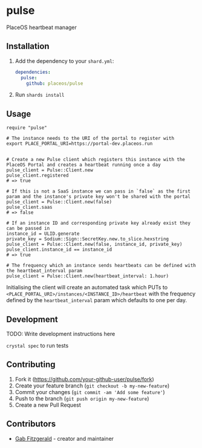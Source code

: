 # pulse

PlaceOS heartbeat manager

## Installation

1. Add the dependency to your `shard.yml`:

   ```yaml
   dependencies:
     pulse:
       github: placeos/pulse
   ```

2. Run `shards install`

## Usage

```crystal
require "pulse"
```

```crystal
# The instance needs to the URI of the portal to register with
export PLACE_PORTAL_URI=https://portal-dev.placeos.run
```

```crystal

# Create a new Pulse client which registers this instance with the PlaceOS Portal and creates a heartbeat running once a day
pulse_client = Pulse::Client.new
pulse_client.registered
# => true

# If this is not a SaaS instance we can pass in `false` as the first param and the instance's private key won't be shared with the portal
pulse_client = Pulse::Client.new(false)
pulse_client.saas
# => false

# If an instance ID and corresponding private key already exist they can be passed in
instance_id = ULID.generate
private_key = Sodium::Sign::SecretKey.new.to_slice.hexstring
pulse_client = Pulse::Client.new(false, instance_id, private_key)
pulse_client.instance_id == instance_id
# => true

# The frequency which an instance sends heartbeats can be defined with the heartbeat_interval param
pulse_client = Pulse::Client.new(heartbeat_interval: 1.hour)
```

Initialising the client will create an automated task which PUTs to `<PLACE_PORTAL_URI>/instances/<INSTANCE_ID>/heartbeat` with the frequency defined by the `heartbeat_interval` param which defaults to one per day.

## Development

TODO: Write development instructions here

`crystal spec` to run tests

## Contributing

1. Fork it (<https://github.com/your-github-user/pulse/fork>)
2. Create your feature branch (`git checkout -b my-new-feature`)
3. Commit your changes (`git commit -am 'Add some feature'`)
4. Push to the branch (`git push origin my-new-feature`)
5. Create a new Pull Request

## Contributors

- [Gab Fitzgerald](https://github.com/GabFitzgerald) - creator and maintainer
